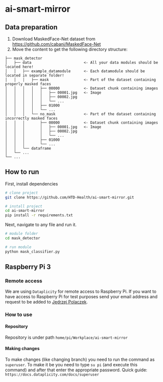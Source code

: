 # ai-smart-mirror

## Data preparation

1. Download MaskedFace-Net dataset from https://github.com/cabani/MaskedFace-Net
2. Move the content to get the following directory structure:

```
├── mask_detector
│   ├── data                        <- All your data modules should be located here!
│   │   ├── example_datamodule      <- Each datamodule should be located in separate folder!
│   │   │   ├── mask                <- Part of the dataset containing properly masked faces
│   │   │   │   ├── 00000           <- Dataset chunk containing images
│   │   │   │   │   ├── 00001.jpg   <- Image
│   │   │   │   │   ├── 00002.jpg
│   │   │   │   │   └── ...
│   │   │   │   ├── 01000
│   │   │   │   └── ...
│   │   │   └── no_mask             <- Part of the dataset containing incorrectly masked faces
│   │   │       ├── 00000           <- Dataset chunk containing images
│   │   │       │   ├── 00001.jpg   <- Image
│   │   │       │   ├── 00002.jpg
│   │   │       │   └── ...
│   │   │       ├── 01000
│   │   │       └── ...
│   │   └── dataframe
│   └── ...
└── ...

```

## How to run

First, install dependencies

```bash
# clone project
git clone https://github.com/HTD-Health/ai-smart-mirror.git

# install project
cd ai-smart-mirror
pip install -r requirements.txt
```

Next, navigate to any file and run it.

```bash
# module folder
cd mask_detector

# run module
python mask_classifier.py
```

## Raspberry Pi 3

### Remote access

We are using `Dataplicity` for remote access to Raspberry Pi.
If you want to have access to Raspberry Pi for test purposes send your email address and request to be added to [Jędrzej Polaczek](https://github.com/jedrzejpolaczek).

### How to use

#### Repository

Repository is under path `home/pi/Workplace/ai-smart-mirror`

#### Making changes

To make changes (like changing branch) you need to run the command as `superuser`.
To make it be you need to type `su pi` (and execute this command) and after that enter the appropriate password.
Quick guide: `https://docs.dataplicity.com/docs/superuser`
